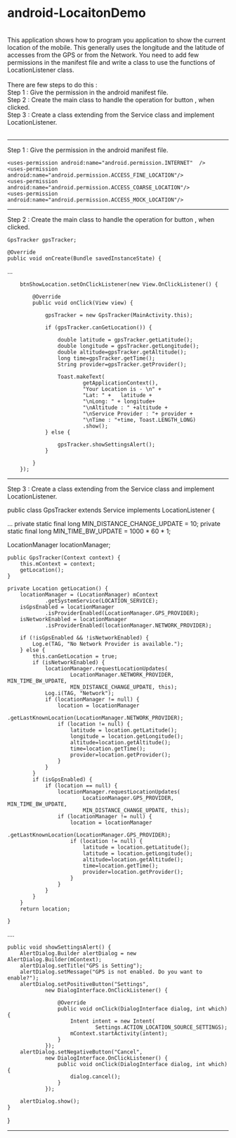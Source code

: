 android-LocaitonDemo
====================
<br/>This application shows how to program you application to show the current location of the mobile. This generally uses the longitude and the latitude of accesses from the GPS or from the Network. You need to add few permissions in the manifest file and write a class to use the functions of LocationListener class.
<br/>
<br/>There are few steps to do this :
<br/>Step 1 : Give the permission in the android manifest file.
<br/>Step 2 : Create the main class to handle the operation for button , when clicked.
<br/>Step 3 : Create a class extending from the Service class and implement LocationListener.
<br/>
<br/>
____________________________________________________________________________________________________________________________________________
Step 1 : Give the permission in the android manifest file.

    <uses-permission android:name="android.permission.INTERNET"  />
    <uses-permission android:name="android.permission.ACCESS_FINE_LOCATION"/>
    <uses-permission android:name="android.permission.ACCESS_COARSE_LOCATION"/>
    <uses-permission android:name="android.permission.ACCESS_MOCK_LOCATION"/>
____________________________________________________________________________________________________________________________________________
Step 2 : Create the main class to handle the operation for button , when clicked.

	GpsTracker gpsTracker;

	@Override
	public void onCreate(Bundle savedInstanceState) {
...

		btnShowLocation.setOnClickListener(new View.OnClickListener() {

			@Override
			public void onClick(View view) {

				gpsTracker = new GpsTracker(MainActivity.this);

				if (gpsTracker.canGetLocation()) {

					double latitude = gpsTracker.getLatitude();
					double longitude = gpsTracker.getLongitude();
					double altitude=gpsTracker.getAltitude();
					long time=gpsTracker.getTime();
					String provider=gpsTracker.getProvider();

					Toast.makeText(
							getApplicationContext(),
							"Your Location is - \n" +
							"Lat: " +	latitude +
						    "\nLong: " + longitude+
						    "\nAltitude : " +altitude +
						    "\nService Provider : "+ provider +
						    "\nTime : "+time, Toast.LENGTH_LONG)
							.show();
				} else {

					gpsTracker.showSettingsAlert();
				}

			}
		});

____________________________________________________________________________________________________________________________________________
Step 3 : Create a class extending from the Service class and implement LocationListener.

public class GpsTracker extends Service implements LocationListener {

...
	private static final long MIN_DISTANCE_CHANGE_UPDATE = 10;
	private static final long MIN_TIME_BW_UPDATE = 1000 * 60 * 1;

  LocationManager locationManager;

	public GpsTracker(Context context) {
		this.mContext = context;
		getLocation();
	}

	private Location getLocation() {
		locationManager = (LocationManager) mContext
				.getSystemService(LOCATION_SERVICE);
		isGpsEnabled = locationManager
				.isProviderEnabled(LocationManager.GPS_PROVIDER);
		isNetworkEnabled = locationManager
				.isProviderEnabled(locationManager.NETWORK_PROVIDER);

		if (!isGpsEnabled && !isNetworkEnabled) {
			Log.e(TAG, "No Network Provider is available.");
		} else {
			this.canGetLocation = true;
			if (isNetworkEnabled) {
				locationManager.requestLocationUpdates(
						LocationManager.NETWORK_PROVIDER, MIN_TIME_BW_UPDATE,
						MIN_DISTANCE_CHANGE_UPDATE, this);
				Log.i(TAG, "Network");
				if (locationManager != null) {
					location = locationManager
							.getLastKnownLocation(LocationManager.NETWORK_PROVIDER);
					if (location != null) {
						latitude = location.getLatitude();
						longitude = location.getLongitude();
						altitude=location.getAltitude();
						time=location.getTime();
						provider=location.getProvider();
					}
				}
			}
			if (isGpsEnabled) {
				if (location == null) {
					locationManager.requestLocationUpdates(
							LocationManager.GPS_PROVIDER, MIN_TIME_BW_UPDATE,
							MIN_DISTANCE_CHANGE_UPDATE, this);
					if (locationManager != null) {
						location = locationManager
								.getLastKnownLocation(LocationManager.GPS_PROVIDER);
						if (location != null) {
							latitude = location.getLatitude();
							latitude = location.getLongitude();
							altitude=location.getAltitude();
							time=location.getTime();
							provider=location.getProvider();
						}
					}
				}
			}
		}
		return location;

	}
  ....
	
	public void showSettingsAlert() {
		AlertDialog.Builder alertDialog = new AlertDialog.Builder(mContext);
		alertDialog.setTitle("GPS is Setting");
		alertDialog.setMessage("GPS is not enabled. Do you want to enable?");
		alertDialog.setPositiveButton("Settings",
				new DialogInterface.OnClickListener() {

					@Override
					public void onClick(DialogInterface dialog, int which) {
						Intent intent = new Intent(
								Settings.ACTION_LOCATION_SOURCE_SETTINGS);
						mContext.startActivity(intent);
					}
				});
		alertDialog.setNegativeButton("Cancel",
				new DialogInterface.OnClickListener() {
					public void onClick(DialogInterface dialog, int which) {
						dialog.cancel();
					}
				});

		alertDialog.show();
	}
}
____________________________________________________________________________________________________________________________________________
